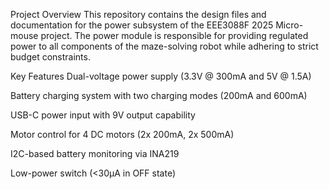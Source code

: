 Project Overview
This repository contains the design files and documentation for the power subsystem of the EEE3088F 2025 Micro-mouse project. The power module is responsible for providing regulated power to all components of the maze-solving robot while adhering to strict budget constraints.

Key Features
Dual-voltage power supply (3.3V @ 300mA and 5V @ 1.5A)

Battery charging system with two charging modes (200mA and 600mA)

USB-C power input with 9V output capability

Motor control for 4 DC motors (2x 200mA, 2x 500mA)

I2C-based battery monitoring via INA219

Low-power switch (<30μA in OFF state)
